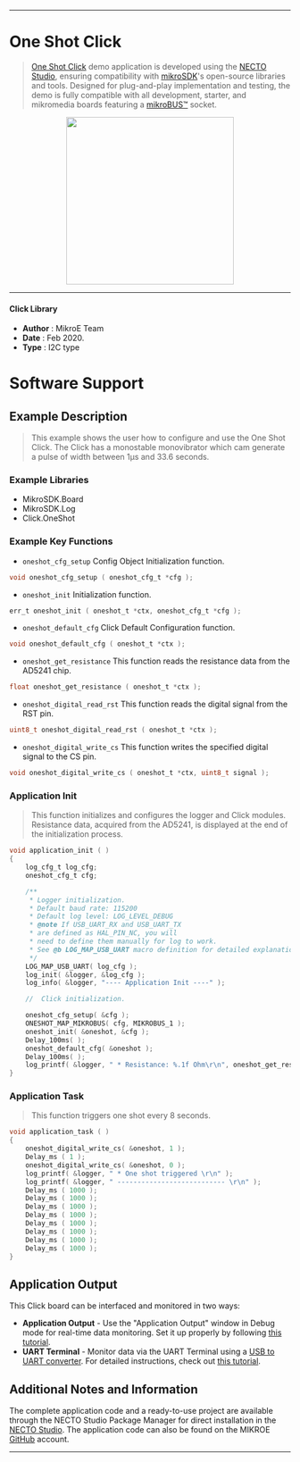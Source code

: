 
---
# One Shot Click

> [One Shot Click](https://www.mikroe.com/?pid_product=MIKROE-3877) demo application is developed using
the [NECTO Studio](https://www.mikroe.com/necto), ensuring compatibility with [mikroSDK](https://www.mikroe.com/mikrosdk)'s
open-source libraries and tools. Designed for plug-and-play implementation and testing, the demo is fully compatible with
all development, starter, and mikromedia boards featuring a [mikroBUS&trade;](https://www.mikroe.com/mikrobus) socket.

<p align="center">
  <img src="https://www.mikroe.com/?pid_product=MIKROE-3877&image=1" height=300px>
</p>

---

#### Click Library

- **Author**        : MikroE Team
- **Date**          : Feb 2020.
- **Type**          : I2C type

# Software Support

## Example Description

> This example shows the user how to configure and use the One Shot Click. The Click has a 
  monostable monovibrator which cam generate a pulse of width between 1μs and 33.6 seconds.

### Example Libraries

- MikroSDK.Board
- MikroSDK.Log
- Click.OneShot

### Example Key Functions

- `oneshot_cfg_setup` Config Object Initialization function. 
```c
void oneshot_cfg_setup ( oneshot_cfg_t *cfg );
``` 
 
- `oneshot_init` Initialization function. 
```c
err_t oneshot_init ( oneshot_t *ctx, oneshot_cfg_t *cfg );
```

- `oneshot_default_cfg` Click Default Configuration function. 
```c
void oneshot_default_cfg ( oneshot_t *ctx );
```

- `oneshot_get_resistance` This function reads the resistance data from the AD5241 chip. 
```c
float oneshot_get_resistance ( oneshot_t *ctx );
```
 
- `oneshot_digital_read_rst` This function reads the digital signal from the RST pin. 
```c
uint8_t oneshot_digital_read_rst ( oneshot_t *ctx );
```

- `oneshot_digital_write_cs` This function writes the specified digital signal to the CS pin. 
```c
void oneshot_digital_write_cs ( oneshot_t *ctx, uint8_t signal );
```

### Application Init

> This function initializes and configures the logger and Click modules. Resistance data,
  acquired from the AD5241, is displayed at the end of the initialization process. 

```c
void application_init ( )
{
    log_cfg_t log_cfg;
    oneshot_cfg_t cfg;

    /** 
     * Logger initialization.
     * Default baud rate: 115200
     * Default log level: LOG_LEVEL_DEBUG
     * @note If USB_UART_RX and USB_UART_TX 
     * are defined as HAL_PIN_NC, you will 
     * need to define them manually for log to work. 
     * See @b LOG_MAP_USB_UART macro definition for detailed explanation.
     */
    LOG_MAP_USB_UART( log_cfg );
    log_init( &logger, &log_cfg );
    log_info( &logger, "---- Application Init ----" );

    //  Click initialization.

    oneshot_cfg_setup( &cfg );
    ONESHOT_MAP_MIKROBUS( cfg, MIKROBUS_1 );
    oneshot_init( &oneshot, &cfg );
    Delay_100ms( );
    oneshot_default_cfg( &oneshot );
    Delay_100ms( );
    log_printf( &logger, " * Resistance: %.1f Ohm\r\n", oneshot_get_resistance( &oneshot ) );
}
```

### Application Task

> This function triggers one shot every 8 seconds.

```c
void application_task ( )
{
    oneshot_digital_write_cs( &oneshot, 1 );
    Delay_ms ( 1 );
    oneshot_digital_write_cs( &oneshot, 0 );
    log_printf( &logger, " * One shot triggered \r\n" );
    log_printf( &logger, " --------------------------- \r\n" );
    Delay_ms ( 1000 );
    Delay_ms ( 1000 );
    Delay_ms ( 1000 );
    Delay_ms ( 1000 );
    Delay_ms ( 1000 );
    Delay_ms ( 1000 );
    Delay_ms ( 1000 );
    Delay_ms ( 1000 );
}
```

## Application Output

This Click board can be interfaced and monitored in two ways:
- **Application Output** - Use the "Application Output" window in Debug mode for real-time data monitoring.
Set it up properly by following [this tutorial](https://www.youtube.com/watch?v=ta5yyk1Woy4).
- **UART Terminal** - Monitor data via the UART Terminal using
a [USB to UART converter](https://www.mikroe.com/click/interface/usb?interface*=uart,uart). For detailed instructions,
check out [this tutorial](https://help.mikroe.com/necto/v2/Getting%20Started/Tools/UARTTerminalTool).

## Additional Notes and Information

The complete application code and a ready-to-use project are available through the NECTO Studio Package Manager for 
direct installation in the [NECTO Studio](https://www.mikroe.com/necto). The application code can also be found on
the MIKROE [GitHub](https://github.com/MikroElektronika/mikrosdk_click_v2) account.

---
